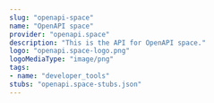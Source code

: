 ```yaml
---
slug: "openapi-space"
name: "OpenAPI space"
provider: "openapi.space"
description: "This is the API for OpenAPI space."
logo: "openapi.space-logo.png"
logoMediaType: "image/png"
tags:
- name: "developer_tools"
stubs: "openapi.space-stubs.json"
---
```

